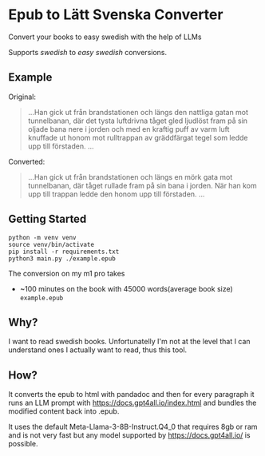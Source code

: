 # Epub to Lätt Svenska Converter

Convert your books to easy swedish with the help of LLMs

Supports _swedish_ to _easy swedish_ conversions.

## Example

Original:

> ...Han gick ut från brandstationen och längs den nattliga gatan mot tunnelbanan, där det tysta luftdrivna tåget gled ljudlöst fram på sin oljade bana nere i jorden och med en kraftig puff av varm luft knuffade ut honom mot rulltrappan av gräddfärgat tegel som ledde upp till förstaden. ...

Converted:

> ...Han gick ut från brandstationen och längs en mörk gata mot tunnelbanan, där tåget rullade fram på sin bana i jorden. När han kom upp till trappan ledde den honom upp till förstaden. ...

## Getting Started

```
python -m venv venv
source venv/bin/activate
pip install -r requirements.txt
python3 main.py ./example.epub
```

The conversion on my m1 pro takes

- ~100 minutes on the book with 45000 words(average book size) `example.epub`

## Why?

I want to read swedish books. Unfortunatelly I'm not at the level that I can understand ones I actually want to read, thus this tool.

## How?

It converts the epub to html with pandadoc and then for every paragraph it runs an LLM prompt with https://docs.gpt4all.io/index.html and bundles the modified content back into .epub.

It uses the default Meta-Llama-3-8B-Instruct.Q4_0 that requires 8gb or ram and is not very fast but any model supported by https://docs.gpt4all.io/ is possible.

